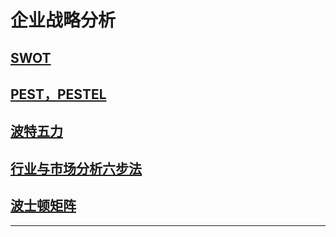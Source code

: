 # 企业战略分析

## [SWOT](https://wiki.mbalib.com/wiki/SWOT%E5%88%86%E6%9E%90%E6%A8%A1%E5%9E%8B)

## [PEST，PESTEL](https://wiki.mbalib.com/wiki/PESTLE%E5%88%86%E6%9E%90)

## [波特五力](https://wiki.mbalib.com/wiki/%E6%B3%A2%E7%89%B9%E4%BA%94%E5%8A%9B)

## [行业与市场分析六步法](https://zhuanlan.zhihu.com/p/268913031)

## [**波士顿矩阵**](https://wiki.mbalib.com/wiki/%E6%B3%A2%E5%A3%AB%E9%A1%BF%E7%9F%A9%E9%98%B5)

***
